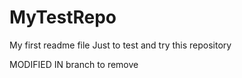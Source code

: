# MyTestRepo
My first readme file
Just to test and try this repository


MODIFIED IN branch to remove
